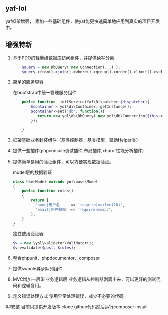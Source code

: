 ## yaf-lol
yaf框架增强， 添加一些基础组件，使yaf能更快速简单地应用到真实的项目开发中。

## 增强特新
1. 基于PDO的轻量级数据库访问组件，并提供读写分离
    
    ```php
        $query = new DbQuery( new Connection(...) );
        $query->from()->join()->where()->group()->order()->limit()->select();
    ```
2. 简单的服务容器
    
    在bootstrap中统一管理服务组件
    ```php
        public function _initService(Yaf\Dispatcher $dispatcher){
            $container = yol\di\Container::getInstance();
            $container->set('db', function(){
               return new yol\db\DbQuery( new yol\db\Connection($this->appConfig['db']) );
            });

        }
    ```
3. 框架基础业务封装组件（基类控制器，基类模型，辅助Helper类）
4. 提供一些插件(phpconsole调试插件,布局插件,xhprof性能分析插件)
5. 提供简单易用的验证组件，可以方便实现数据验证。

    model层的数据验证
    ```php
    class UserModel extends yol\base\Model
    {
        public function rules()
        {
            return [
              'name|用户名'    => 'require|maxlen(20)',
              'email|用户邮箱' => 'require|email',
            ];
        }
    }
    ```
    独立使用验证器
    ```php
    $v = new \yol\validator\Validator();
    $v->validate($post, $rules);
    ```
6. 整合phpunit、phpdocumentor、composer
7. 提供swoole异步队列组件
8. MVC增加一层Bll业务逻辑层
    业务逻辑从控制器剥离出来，可以更好的测试代码和逻辑复用。
9. 定义错误处理方式
    使用异常处理错误，减少不必要的代码

##安装
目前只提供开发版本
clone github代码然后运行composer install


